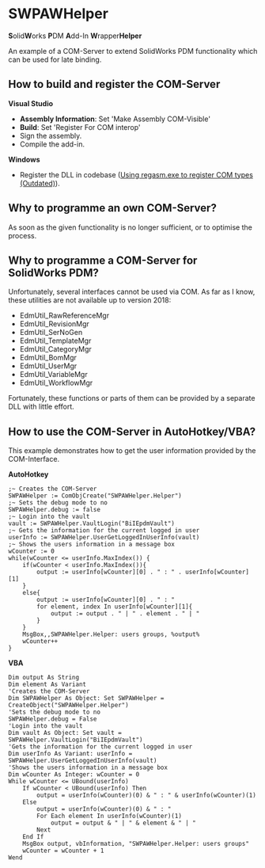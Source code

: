 # SWPAWHelper
**S**olid**W**orks **P**DM **A**dd-In **W**rapper**Helper**

An example of a COM-Server to extend SolidWorks PDM functionality which can be used for late binding.

## How to build and register the COM-Server
**Visual Studio**
- **Assembly Information**: Set 'Make Assembly COM-Visible'
- **Build**: Set 'Register For COM interop'
- Sign the assembly.
- Compile the add-in.

**Windows**
- Register the DLL in codebase ([Using regasm.exe to register COM types (Outdated)](https://github.com/rubberduck-vba/Rubberduck/wiki/Using-regasm.exe-to-register-COM-types-(Outdated))).

## Why to programme an own COM-Server?
As soon as the given functionality is no longer sufficient, or to optimise the process.

## Why to programme a COM-Server for SolidWorks PDM?
Unfortunately, several interfaces cannot be used via COM. As far as I know, these utilities are not available up to version 2018:

- EdmUtil_RawReferenceMgr
- EdmUtil_RevisionMgr
- EdmUtil_SerNoGen
- EdmUtil_TemplateMgr
- EdmUtil_CategoryMgr
- EdmUtil_BomMgr
- EdmUtil_UserMgr
- EdmUtil_VariableMgr
- EdmUtil_WorkflowMgr

Fortunately, these functions or parts of them can be provided by a separate DLL with little effort.

## How to use the COM-Server in AutoHotkey/VBA?
This example demonstrates how to get the user information provided by the COM-Interface.

**AutoHotkey**
``` AutoHotkey
;~ Creates the COM-Server
SWPAWHelper := ComObjCreate("SWPAWHelper.Helper")
;~ Sets the debug mode to no
SWPAWHelper.debug := false
;~ Login into the vault
vault := SWPAWHelper.VaultLogin("BiIEpdmVault")
;~ Gets the information for the current logged in user
userInfo := SWPAWHelper.UserGetLoggedInUserInfo(vault)
;~ Shows the users information in a message box
wCounter := 0
while(wCounter <= userInfo.MaxIndex()) {
	if(wCounter < userInfo.MaxIndex()){
		output := userInfo[wCounter][0] . " : " . userInfo[wCounter][1]
	}
	else{
		output := userInfo[wCounter][0] . " : "
		for element, index In userInfo[wCounter][1]{
			output := output . " | " . element . " | "
		}
	}
	MsgBox,,SWPAWHelper.Helper: users groups, %output%
	wCounter++
}
```

**VBA**
``` VBA
Dim output As String
Dim element As Variant
'Creates the COM-Server
Dim SWPAWHelper As Object: Set SWPAWHelper = CreateObject("SWPAWHelper.Helper")
'Sets the debug mode to no
SWPAWHelper.debug = False
'Login into the vault
Dim vault As Object: Set vault = SWPAWHelper.VaultLogin("BiIEpdmVault")
'Gets the information for the current logged in user
Dim userInfo As Variant: userInfo = SWPAWHelper.UserGetLoggedInUserInfo(vault)
'Shows the users information in a message box
Dim wCounter As Integer: wCounter = 0
While wCounter <= UBound(userInfo)
    If wCounter < UBound(userInfo) Then
        output = userInfo(wCounter)(0) & " : " & userInfo(wCounter)(1)
    Else
        output = userInfo(wCounter)(0) & " : "
        For Each element In userInfo(wCounter)(1)
            output = output & " | " & element & " | "
        Next
    End If
    MsgBox output, vbInformation, "SWPAWHelper.Helper: users groups"
    wCounter = wCounter + 1
Wend
``` 
